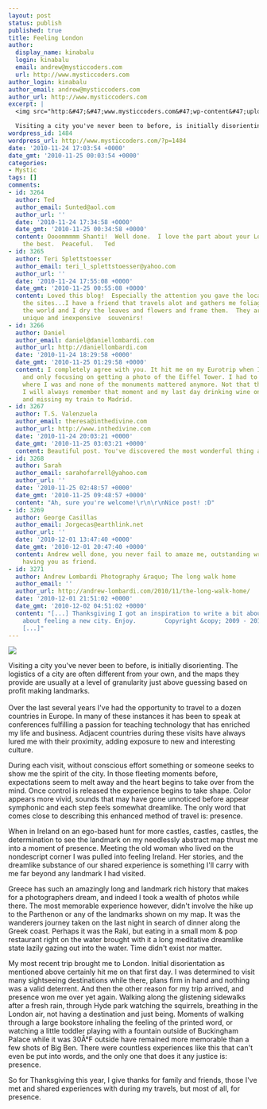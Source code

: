 ```yaml
---
layout: post
status: publish
published: true
title: Feeling London
author:
  display_name: kinabalu
  login: kinabalu
  email: andrew@mysticcoders.com
  url: http://www.mysticcoders.com
author_login: kinabalu
author_email: andrew@mysticcoders.com
author_url: http://www.mysticcoders.com
excerpt: |
  <img src="http:&#47;&#47;www.mysticcoders.com&#47;wp-content&#47;uploads&#47;2010&#47;11&#47;148334_10150126786064741_836944740_7787437_7807477_n.jpg" border="0" &#47;>

  Visiting a city you've never been to before, is initially disorienting.  The logistics of a city are often different from your own, and the maps they provide are usually at a level of granularity just above guessing based on profit making landmarks.
wordpress_id: 1484
wordpress_url: http://www.mysticcoders.com/?p=1484
date: '2010-11-24 17:03:54 +0000'
date_gmt: '2010-11-25 00:03:54 +0000'
categories:
- Mystic
tags: []
comments:
- id: 3264
  author: Ted
  author_email: Sunted@aol.com
  author_url: ''
  date: '2010-11-24 17:34:58 +0000'
  date_gmt: '2010-11-25 00:34:58 +0000'
  content: Oooommmmm Shanti!  Well done.  I love the part about your London experience
    the best.  Peaceful.   Ted
- id: 3265
  author: Teri Splettstoesser
  author_email: teri_l_splettstoesser@yahoo.com
  author_url: ''
  date: '2010-11-24 17:55:08 +0000'
  date_gmt: '2010-11-25 00:55:08 +0000'
  content: Loved this blog!  Especially the attention you gave the local woman over
    the sites...I have a friend that travels alot and gathers me foliage from around
    the world and I dry the leaves and flowers and frame them.  They are beautiful,
    unique and inexpensive  souvenirs!
- id: 3266
  author: Daniel
  author_email: daniel@daniellombardi.com
  author_url: http://daniellombardi.com
  date: '2010-11-24 18:29:58 +0000'
  date_gmt: '2010-11-25 01:29:58 +0000'
  content: I completely agree with you. It hit me on my Eurotrip when I was in Paris
    and only focusing on getting a photo of the Eiffel Tower. I had to stop and realize
    where I was and none of the monuments mattered anymore. Not that they aren't amazing.
    I will always remember that moment and my last day drinking wine on The Seine
    and missing my train to Madrid.
- id: 3267
  author: T.S. Valenzuela
  author_email: theresa@inthedivine.com
  author_url: http://www.inthedivine.com
  date: '2010-11-24 20:03:21 +0000'
  date_gmt: '2010-11-25 03:03:21 +0000'
  content: Beautiful post. You've discovered the most wonderful thing about traveling...
- id: 3268
  author: Sarah
  author_email: sarahofarrell@yahoo.com
  author_url: ''
  date: '2010-11-25 02:48:57 +0000'
  date_gmt: '2010-11-25 09:48:57 +0000'
  content: "Ah, sure you're welcome!\r\n\r\nNice post! :D"
- id: 3269
  author: George Casillas
  author_email: Jorgecas@earthlink.net
  author_url: ''
  date: '2010-12-01 13:47:40 +0000'
  date_gmt: '2010-12-01 20:47:40 +0000'
  content: Andrew well done, you never fail to amaze me, outstanding writing, great
    having you as friend.
- id: 3271
  author: Andrew Lombardi Photography &raquo; The long walk home
  author_email: ''
  author_url: http://andrew-lombardi.com/2010/11/the-long-walk-home/
  date: '2010-12-01 21:51:02 +0000'
  date_gmt: '2010-12-02 04:51:02 +0000'
  content: "[...] Thanksgiving I got an inspiration to write a bit about my thoughts
    about feeling a new city. Enjoy.        Copyright &copy; 2009 - 2010 Andrew Lombardi
    [...]"
---
```

<p><img src="http:&#47;&#47;www.mysticcoders.com&#47;wp-content&#47;uploads&#47;2010&#47;11&#47;148334_10150126786064741_836944740_7787437_7807477_n.jpg" border="0" &#47;></p>
<p>Visiting a city you've never been to before, is initially disorienting.  The logistics of a city are often different from your own, and the maps they provide are usually at a level of granularity just above guessing based on profit making landmarks.<br />
<a id="more"></a><a id="more-1484"></a><br />
Over the last several years I've had the opportunity to travel to a dozen countries in Europe.  In many of these instances it has been to speak at conferences fulfilling a passion for teaching technology that has enriched my life and business.  Adjacent countries during these visits have always lured me with their proximity, adding exposure to new and interesting culture.</p>
<p>During each visit, without conscious effort something or someone seeks to show me the spirit of the city.  In those fleeting moments before, expectations seem to melt away and the heart begins to take over from the mind.  Once control is released the experience begins to take shape.  Color appears more vivid, sounds that may have gone unnoticed before appear symphonic and each step feels somewhat dreamlike. The only word that comes close to describing this enhanced method of travel is: presence.</p>
<p>When in Ireland on an ego-based hunt for more castles, castles, castles, the determination to see the landmark on my needlessly abstract map thrust me into a moment of presence.  Meeting the old woman who lived on the nondescript corner I was pulled into feeling Ireland.  Her stories, and the dreamlike substance of our shared experience is something I'll carry with me far beyond any landmark I had visited.</p>
<p>Greece has such an amazingly long and landmark rich history that makes for a photographers dream, and indeed I took a wealth of photos while there.  The most memorable experience however, didn't involve the hike up to the Parthenon or any of the landmarks shown on my map.  It was the wanderers journey taken on the last night in search of dinner along the Greek coast.  Perhaps it was the Raki, but eating in a small mom & pop restaurant right on the water brought with it a long meditative dreamlike state lazily gazing out into the water.  Time didn't exist nor matter.</p>
<p>My most recent trip brought me to London.  Initial disorientation as mentioned above certainly hit me on that first day.  I was determined to visit many sightseeing destinations while there, plans firm in hand and nothing was a valid deterrent.  And then the other reason for my trip arrived, and presence won me over yet again.  Walking along the glistening sidewalks after a fresh rain, through Hyde park watching the squirrels, breathing in the London air, not having a destination and just being.  Moments of walking through a large bookstore inhaling the feeling of the printed word, or watching a little toddler playing with a fountain outside of Buckingham Palace while it was 30&Acirc;&deg;F outside have remained more memorable than a few shots of Big Ben.  There were countless experiences like this that can't even be put into words, and the only one that does it any justice is: presence.</p>
<p>So for Thanksgiving this year, I give thanks for family and friends, those I've met and shared experiences with during my travels, but most of all, for presence.</p>
